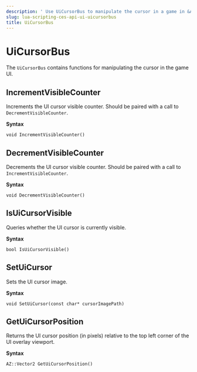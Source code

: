 ```yaml
---
description: ' Use UiCursorBus to manipulate the cursor in a game in &ALYlong;. '
slug: lua-scripting-ces-api-ui-uicursorbus
title: UiCursorBus
---
```

# UiCursorBus<a name="lua-scripting-ces-api-ui-uicursorbus"></a>

The `UiCursorBus` contains functions for manipulating the cursor in the game UI\.

## IncrementVisibleCounter<a name="lua-scripting-ces-api-ui-incrementvisiblecounter"></a>

Increments the UI cursor visible counter\. Should be paired with a call to `DecrementVisibleCounter`\.

**Syntax**

```
void IncrementVisibleCounter()
```

## DecrementVisibleCounter<a name="lua-scripting-ces-api-ui-cecrementvisiblecounter"></a>

Decrements the UI cursor visible counter\. Should be paired with a call to `IncrementVisibleCounter`\.

**Syntax**

```
void DecrementVisibleCounter()
```

## IsUiCursorVisible<a name="lua-scripting-ces-api-ui-isuicursorvisible"></a>

Queries whether the UI cursor is currently visible\.

**Syntax**

```
bool IsUiCursorVisible()
```

## SetUiCursor<a name="lua-scripting-ces-api-ui-setuicursor"></a>

Sets the UI cursor image\.

**Syntax**

```
void SetUiCursor(const char* cursorImagePath) 
```

## GetUiCursorPosition<a name="lua-scripting-ces-api-ui-getuicursorposition"></a>

Returns the UI cursor position \(in pixels\) relative to the top left corner of the UI overlay viewport\.

**Syntax**

```
AZ::Vector2 GetUiCursorPosition()
```